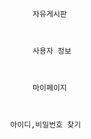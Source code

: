                                                        자유게시판



                                                       사용자 정보



                                                       마이페이지



                                                  아이디,비밀번호 찾기


